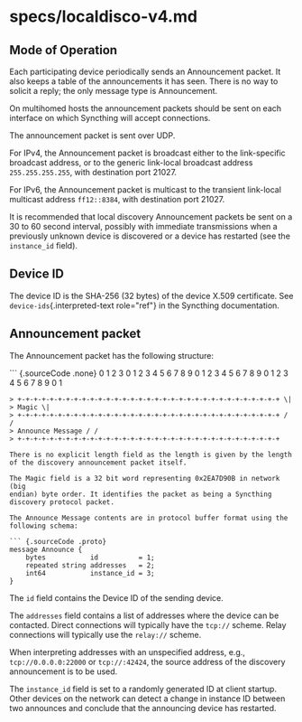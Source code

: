 # specs/localdisco-v4.md

## Mode of Operation

Each participating device periodically sends an Announcement packet. It also keeps a table of the announcements it has seen. There is no way to solicit a reply; the only message type is Announcement.

On multihomed hosts the announcement packets should be sent on each interface on which Syncthing will accept connections.

The announcement packet is sent over UDP.

For IPv4, the Announcement packet is broadcast either to the link-specific broadcast address, or to the generic link-local broadcast address `255.255.255.255`, with destination port 21027.

For IPv6, the Announcement packet is multicast to the transient link-local multicast address `ff12::8384`, with destination port 21027.

It is recommended that local discovery Announcement packets be sent on a 30 to 60 second interval, possibly with immediate transmissions when a previously unknown device is discovered or a device has restarted \(see the `instance_id` field\).

## Device ID

The device ID is the SHA-256 \(32 bytes\) of the device X.509 certificate. See `device-ids`{.interpreted-text role="ref"} in the Syncthing documentation.

## Announcement packet

The Announcement packet has the following structure:

\`\`\` {.sourceCode .none} 0 1 2 3 0 1 2 3 4 5 6 7 8 9 0 1 2 3 4 5 6 7 8 9 0 1 2 3 4 5 6 7 8 9 0 1

```text
> +-+-+-+-+-+-+-+-+-+-+-+-+-+-+-+-+-+-+-+-+-+-+-+-+-+-+-+-+-+-+-+-+ \|
> Magic \|
> +-+-+-+-+-+-+-+-+-+-+-+-+-+-+-+-+-+-+-+-+-+-+-+-+-+-+-+-+-+-+-+-+ / /
> Announce Message / /
> +-+-+-+-+-+-+-+-+-+-+-+-+-+-+-+-+-+-+-+-+-+-+-+-+-+-+-+-+-+-+-+-+

There is no explicit length field as the length is given by the length
of the discovery announcement packet itself.

The Magic field is a 32 bit word representing 0x2EA7D90B in network (big
endian) byte order. It identifies the packet as being a Syncthing
discovery protocol packet.

The Announce Message contents are in protocol buffer format using the
following schema:

``` {.sourceCode .proto}
message Announce {
    bytes           id          = 1;
    repeated string addresses   = 2;
    int64           instance_id = 3;
}
```

The `id` field contains the Device ID of the sending device.

The `addresses` field contains a list of addresses where the device can be contacted. Direct connections will typically have the `tcp://` scheme. Relay connections will typically use the `relay://` scheme.

When interpreting addresses with an unspecified address, e.g., `tcp://0.0.0.0:22000` or `tcp://:42424`, the source address of the discovery announcement is to be used.

The `instance_id` field is set to a randomly generated ID at client startup. Other devices on the network can detect a change in instance ID between two announces and conclude that the announcing device has restarted.

